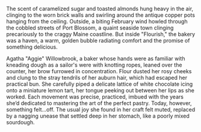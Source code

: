 The scent of caramelized sugar and toasted almonds hung heavy in the air, clinging to the worn brick walls and swirling around the antique copper pots hanging from the ceiling. Outside, a biting February wind howled through the cobbled streets of Port Blossom, a quaint seaside town clinging precariously to the craggy Maine coastline. But inside "Flourish," the bakery was a haven, a warm, golden bubble radiating comfort and the promise of something delicious.

Agatha "Aggie" Willowbrook, a baker whose hands were as familiar with kneading dough as a sailor's were with knotting ropes, leaned over the counter, her brow furrowed in concentration. Flour dusted her rosy cheeks and clung to the stray tendrils of her auburn hair, which had escaped her practical bun. She carefully piped a delicate lattice of white chocolate icing onto a miniature lemon tart, her tongue peeking out between her lips as she worked. Each movement was precise, practiced, imbued with the years she’d dedicated to mastering the art of the perfect pastry. Today, however, something felt…off. The usual joy she found in her craft felt muted, replaced by a nagging unease that settled deep in her stomach, like a poorly mixed sourdough.
